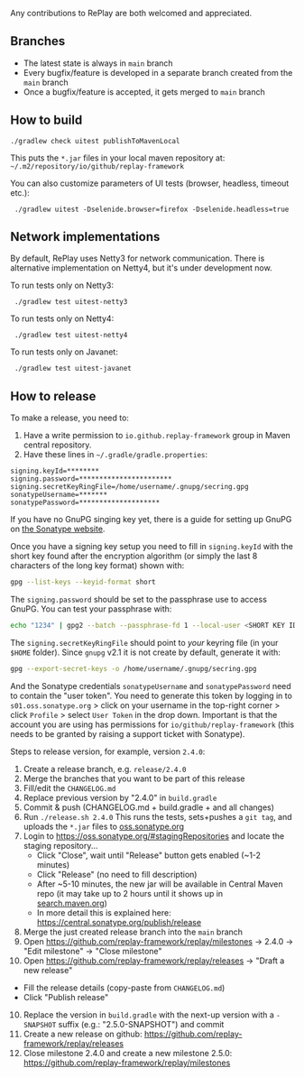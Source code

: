 Any contributions to RePlay are both welcomed and appreciated.

## Branches

- The latest state is always in `main` branch
- Every bugfix/feature is developed in a separate branch created from the `main` branch
- Once a bugfix/feature is accepted, it gets merged to `main` branch


## How to build

    ./gradlew check uitest publishToMavenLocal

This puts the `*.jar` files in your local maven repository at: `~/.m2/repository/io/github/replay-framework`

You can also customize parameters of UI tests (browser, headless, timeout etc.):

     ./gradlew uitest -Dselenide.browser=firefox -Dselenide.headless=true

## Network implementations

By default, RePlay uses Netty3 for network communication. 
There is alternative implementation on Netty4, but it's under development now. 

To run tests only on Netty3:

     ./gradlew test uitest-netty3

To run tests only on Netty4:

     ./gradlew test uitest-netty4

To run tests only on Javanet:

     ./gradlew test uitest-javanet

## How to release

To make a release, you need to:
1. Have a write permission to `io.github.replay-framework` group in Maven central repository.
2. Have these lines in `~/.gradle/gradle.properties`:

```
signing.keyId=********
signing.password=***********************
signing.secretKeyRingFile=/home/username/.gnupg/secring.gpg
sonatypeUsername=*******
sonatypePassword=********************
```

If you have no GnuPG singing key yet, there is a guide for setting up GnuPG on [the Sonatype website](https://central.sonatype.org/publish/requirements/gpg).

Once you have a signing key setup you need to fill in `signing.keyId` with the short key found after the encryption algorithm (or simply the last 8 characters of the long key format) shown with:

```sh
gpg --list-keys --keyid-format short
```

The `signing.password` should be set to the passphrase use to access GnuPG. You can test your passphrase with:

```sh
echo "1234" | gpg2 --batch --passphrase-fd 1 --local-user <SHORT KEY ID> -as - > /dev/null && echo "Passphrase correct"
```

The `signing.secretKeyRingFile` should point to *your* keyring file (in your `$HOME` folder).
Since `gnupg` v2.1 it is not create by default, generate it with:

```sh
gpg --export-secret-keys -o /home/username/.gnupg/secring.gpg
```

And the Sonatype credentials `sonatypeUsername` and `sonatypePassword` need to contain the "user token".
You need to generate this token by logging in to `s01.oss.sonatype.org` > click on your username in the top-right corner > click `Profile` > select `User Token` in the drop down.
Important is that the account you are using has permissions for `io/github/replay-framework` (this needs to be granted by raising a support ticket with Sonatype).


Steps to release version, for example, version `2.4.0`:

1. Create a release branch, e.g. `release/2.4.0`
2. Merge the branches that you want to be part of this release
3. Fill/edit the `CHANGELOG.md`
4. Replace previous version by "2.4.0" in `build.gradle`
5. Commit & push (CHANGELOG.md + build.gradle + and all changes)
6. Run `./release.sh 2.4.0`  This runs the tests, sets+pushes a `git tag`, and uploads the `*.jar` files to [oss.sonatype.org](https://oss.sonatype.org)
7. Login to https://oss.sonatype.org/#stagingRepositories and locate the staging repository...
   * Click "Close", wait until "Release" button gets enabled (~1-2 minutes)
   * Click "Release" (no need to fill description)
   * After ~5-10 minutes, the new jar will be available in Central Maven repo (it may take up to 2 hours until it shows up in [search.maven.org](https://search.maven.org))
   * In more detail this is explained here: https://central.sonatype.org/publish/release
8. Merge the just created release branch into the `main` branch
9. Open https://github.com/replay-framework/replay/milestones -> 2.4.0 -> "Edit milestone" -> "Close milestone"
10. Open https://github.com/replay-framework/replay/releases -> "Draft a new release"
   * Fill the release details (copy-paste from `CHANGELOG.md`)
   * Click "Publish release"
10. Replace the version in `build.gradle` with the next-up version with a `-SNAPSHOT` suffix (e.g.: "2.5.0-SNAPSHOT") and commit
11. Create a new release on github: https://github.com/replay-framework/replay/releases
12. Close milestone 2.4.0 and create a new milestone 2.5.0: https://github.com/replay-framework/replay/milestones



